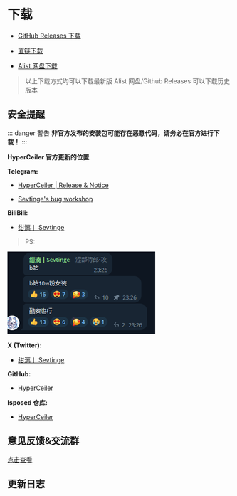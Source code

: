 # 下载

-   [GitHub Releases 下载](https://github.com/ReChronoRain/HyperCeiler/releases)

-   [直链下载](https://api.sevtinge.cc/update.php)

-   [Alist 网盘下载](https://alist.heinu.cc/cemiuiler)

> 以上下载方式均可以下载最新版 Alist 网盘/Github Releases 可以下载历史版本

## 安全提醒

::: danger 警告
**非官方发布的安装包可能存在恶意代码，请务必在官方进行下载！**
:::

**HyperCeiler 官方更新的位置**

**Telegram:**

-   [HyperCeiler | Release & Notice](https://t.me/cemiuiler_release)

-   [Sevtinge's bug workshop](https://t.me/sevtinge_mod)

**BiliBili:**

-   [绀漓丨 Sevtinge](https://space.bilibili.com/526912874)

> PS:

![bilibili](/images/bilibili.png)

**X (Twitter):**

-   [绀漓丨 Sevtinge](https://x.com/CN_Sevtinge)

**GitHub:**

-   [HyperCeiler](https://github.com/ReChronoRain/HyperCeiler)

**lsposed 仓库:**

-   [HyperCeiler](https://modules.lsposed.org/module/com.sevtinge.hyperceiler)

## 意见反馈&交流群

[点击查看](/Support.html)

## 更新日志

<FetchInfo :i18n="i18n"/>

<script setup>
import FetchInfo from '/.vitepress/components/FetchInfo.vue';

const i18n = {
    loading_tips: "正在获取更新日志，请稍后... 更新日志由 Lsposed 提供！如果持续无法加载，请尝试更换网络环境",
    version: "版本号：",
    update_date: "更新日期：",
    error_log: "无法获取更新日志！",
}
</script>
